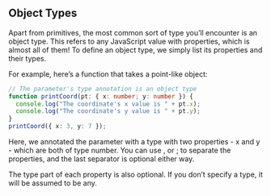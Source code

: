 ## Object Types
Apart from primitives, the most common sort of type you’ll encounter is an object type. This refers to any JavaScript value with properties, which is almost all of them! To define an object type, we simply list its properties and their types.

For example, here’s a function that takes a point-like object:
```ts
// The parameter's type annotation is an object type
function printCoord(pt: { x: number; y: number }) {
  console.log("The coordinate's x value is " + pt.x);
  console.log("The coordinate's y value is " + pt.y);
}
printCoord({ x: 3, y: 7 });
```
Here, we annotated the parameter with a type with two properties - x and y - which are both of type number. You can use , or ; to separate the properties, and the last separator is optional either way.

The type part of each property is also optional. If you don’t specify a type, it will be assumed to be any.

